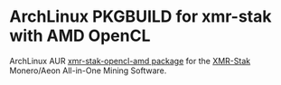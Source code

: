 # ArchLinux PKGBUILD for xmr-stak with AMD OpenCL

ArchLinux AUR [xmr-stak-opencl-amd package](https://aur.archlinux.org/packages/xmr-stak-opencl-amd/)
for the [XMR-Stak](https://github.com/fireice-uk/xmr-stak) Monero/Aeon All-in-One Mining Software.
